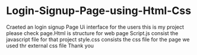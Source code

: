 # Login-Signup-Page-using-Html-Css
Craeted an login signup Page Ui interface for the users this is my project please check
page.Html is structure for web page
Script.js consist the javascript file for that  project 
style.css consists the css file for the page we used thr external css file
Thank you
